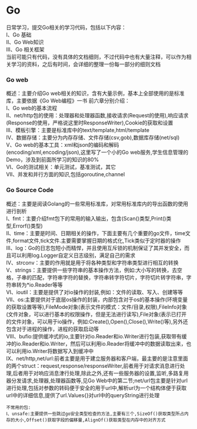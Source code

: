 # Go
   日常学习，提交Go相关的学习代码，包括以下内容：<br/>
    Ⅰ、Go 基础 <br/>
    Ⅱ、Go Web知识  <br/>
    Ⅲ、Go 相关框架  <br/>
    当前可能只有代码，没有具体的文档细则，不过代码中也有大量注释，可以作为相关学习的资料，之后有时间，会详细的整理一份每一部分的细则文档 <br/>
### Go web
   概述：主要介绍Go web相关的知识，含有大量示例，基本上全部使用的是标准库，主要依据《Go Web编程》一书
    前六章分别介绍：<br/>
                Ⅰ、Go web的基本流程 <br/>
                Ⅱ、net/http包的使用：处理器和处理器函数,接收请求(Request的使用),响应请求(Response的使用，严格说这里时ResponseWriter),Cookie的获取和设置 <br/>
                Ⅲ、模板引擎：主要是标准库中的text/template,html/template <br/>
                Ⅳ、数据存储：主要分为内存存储、文件存储(csv,gob),数据库存储(net/sql)<br>
                Ⅴ、Go web的基本工具：xml和json的编码和解码(encoding/xml,encoding/json),这里写了一个小的Go web服务,学生信息管理的Demo，涉及到前面所学习的知识的80%<br>
                Ⅵ、Go的测试相关：单元测试，基准测试，其它 <br/>
                Ⅶ、并发和并行方面的知识,包括goroutine,channel  <br/>
### Go Source Code
   概述：主要是阅读Golang的一些常用标准库，对常用标准库内的导出函数的使用进行剖析 <br/>
    Ⅰ、fmt：主要介绍fmt包下的常用的输入输出，包含(Scan()类型,Print()类型,Errorf()类型) <br/>
    Ⅱ、time：主要是时间、日期相关的操作，下面主要有几个重要的go文件，time文件,format文件,tick文件.主要需要掌握日期的格式化,Tick类似于定时器的操作 <br/>
    Ⅲ、log：Go的日志包短小而精悍，并且使用互斥锁的机制保证了其并发安全，而且可以利用log.Logger自定义日志级别，满足自己的需求 <br/>
    Ⅳ、strconv：主要的作用就是用于将各种类型和字符串类型进行相互的转换  <br/>
    Ⅴ、strings：主要提供一些字符串的基本操作方法，例如:大小写的转换，去空格，子串的匹配，字符串字符的替换，字符串转字符切片，字符切片转字符串，字符串转为*io.Reader等等 <br/>
    Ⅵ、ioutil：主要是提供了对io操作的封装,例如：文件的读取、写入、创建等等 <br/>
    Ⅶ、os:主要提供对于底层os操作的封装，内部包含对于os的基本操作(环境变量的获取设置等等),FileMode对象(表示文件的模式：文件/目录,权限),FileInfo对象(文件对象，可以进行基本的权限操作，但是无法进行读写),File对象(表示已打开的文件对象，可以用于io操作，例如:Create(),Open(),Close(),Write()等),另外还包含对于进程的操作，进程的获取启动等  <br/>
    Ⅷ、bufio:提供缓冲式的io,主要针对io.Reader和io.Writer进行包装,获取带有缓冲的io.Reader和io.Writer，然后可以利用io.Reader将缓冲中的数据读取出来，也可以利用io.Writer将数据写入到缓冲中 <br/> 
    Ⅸ、net/http,net/url:前者主要是用于建立服务器和客户端，最主要的是注意里面的两个struct：request,response/responseWriter,前者用于对请求消息进行处理,后者用于对响应消息津行处理,除此之外,还有一些服务器的设置,监听,多路复用器分发请求,处理器,处理器函数等,见Go Web中的第二节;net/url包主要是针对url进行处理,包括对参数的转码便于安全的用于url中,解析url为一个结构体便于获取url中的详细信息,提供了url.Values{}对url中的queryString进行处理 <br/>

    不常用的包:
    Ⅰ、unsafe:主要提供一些跳过go安全类型检查的方法,主要有三个,SizeOf()获取类型所占内存的大小,Offset()获取字段的偏移量,AlignOf()获取类型在内存中的对齐方式

